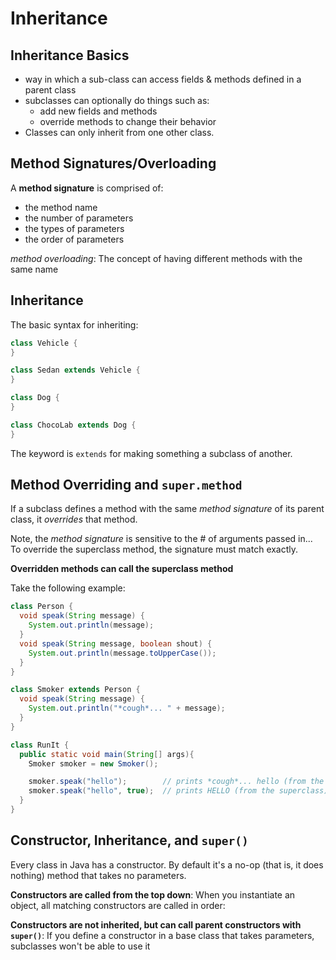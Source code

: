 # Inheritance

## Inheritance Basics
- way in which a sub-class can access fields & methods defined in a parent class
- subclasses can optionally do things such as:
  - add new fields and methods
  - override methods to change their behavior
- Classes can only inherit from one other class.

## Method Signatures/Overloading
A **method signature** is comprised of:
- the method name
- the number of parameters
- the types of parameters
- the order of parameters

_method overloading_: The concept of having different methods with the same name


##  Inheritance
The basic syntax for inheriting:


```java
class Vehicle {
}

class Sedan extends Vehicle {  
}

class Dog {
}

class ChocoLab extends Dog {  
}
```

The keyword is `extends` for making something a subclass of another.

## Method Overriding and `super.method`

If a subclass defines a method with the same _method signature_ of its parent class, it _overrides_ that method.

Note, the _method signature_ is sensitive to the # of arguments passed in... To override the superclass method, the signature must match exactly.

**Overridden methods can call the superclass method**

Take the following example:

```java
class Person {
  void speak(String message) {
    System.out.println(message);
  }
  void speak(String message, boolean shout) {
    System.out.println(message.toUpperCase());
  }
}

class Smoker extends Person {
  void speak(String message) {
    System.out.println("*cough*... " + message);
  }
}

class RunIt {
  public static void main(String[] args){
    Smoker smoker = new Smoker();

    smoker.speak("hello");        // prints *cough*... hello (from the subclass)
    smoker.speak("hello", true);  // prints HELLO (from the superclass)
  }
}
```

## Constructor, Inheritance, and `super()`
Every class in Java has a constructor.  By default it's a no-op (that is, it does nothing) method that takes no parameters.

**Constructors are called from the top down**: When you instantiate an object, all matching constructors are called in order:

**Constructors are not inherited, but can call parent constructors with `super()`**: If you define a constructor in a base class that takes parameters, subclasses won't be able to use it
